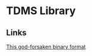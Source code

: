# TDMS Library

## Links

[This god-forsaken binary format](https://www.ni.com/en/support/documentation/supplemental/07/tdms-file-format-internal-structure.html)
